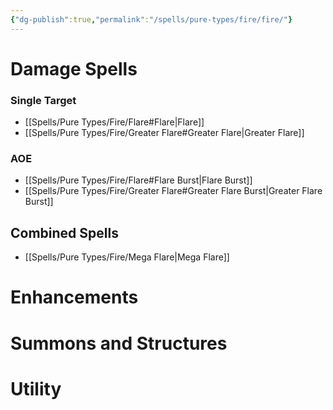 ```yaml
---
{"dg-publish":true,"permalink":"/spells/pure-types/fire/fire/"}
---
```


# Damage Spells

### Single Target
- [[Spells/Pure Types/Fire/Flare#Flare\|Flare]]
- [[Spells/Pure Types/Fire/Greater Flare#Greater Flare\|Greater Flare]]

### AOE
- [[Spells/Pure Types/Fire/Flare#Flare Burst\|Flare Burst]]
- [[Spells/Pure Types/Fire/Greater Flare#Greater Flare Burst\|Greater Flare Burst]]

## Combined Spells
- [[Spells/Pure Types/Fire/Mega Flare\|Mega Flare]]

# Enhancements

# Summons and Structures

# Utility